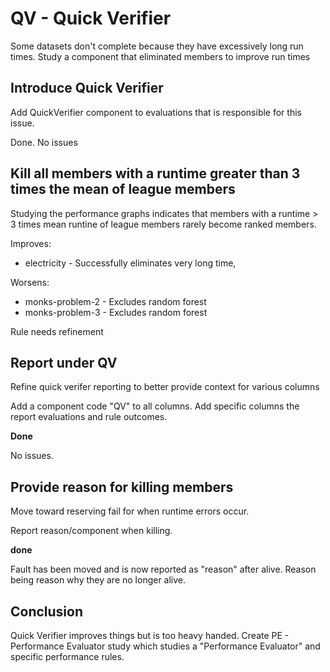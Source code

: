 #  QV - Quick Verifier 

Some datasets don't complete because they have excessively long run times. Study a component that eliminated members to improve run times

## Introduce Quick Verifier

Add QuickVerifier component to evaluations that is responsible for this issue. 

Done. No issues

## Kill all members with a runtime greater than 3 times the mean of league members

Studying the performance graphs indicates that members with a runtime > 3 times mean runtine of league members rarely become ranked members.

Improves:

+ electricity - Successfully eliminates very long time,

Worsens:

+ monks-problem-2 - Excludes random forest
+ monks-problem-3 - Excludes random forest

Rule needs refinement

## Report under QV

Refine quick verifer reporting to better provide context for various columns

Add a component code "QV" to all columns.
Add specific columns the report evaluations and rule outcomes.

**Done**

No issues.

## Provide reason for killing members

Move toward reserving fail for when runtime errors occur.

Report reason/component when killing.

**done** 

Fault has been moved and is now reported as "reason" after alive. Reason being reason why they are no longer alive.

## Conclusion

Quick Verifier improves things but is too heavy handed.
Create PE - Performance Evaluator study which studies a "Performance Evaluator" and specific
performance rules.
